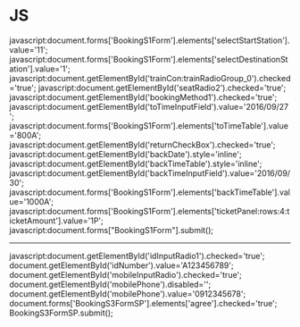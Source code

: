 # JS

javascript:document.forms['BookingS1Form'].elements['selectStartStation'].value='11';
javascript:document.forms['BookingS1Form'].elements['selectDestinationStation'].value='1';
javascript:document.getElementById('trainCon:trainRadioGroup_0').checked='true'; 
javascript:document.getElementById('seatRadio2').checked='true';
javascript:document.getElementById('bookingMethod1').checked='true';
javascript:document.getElementById('toTimeInputField').value='2016/09/27';
javascript:document.forms['BookingS1Form'].elements['toTimeTable'].value='800A'; 
javascript:document.getElementById('returnCheckBox').checked='true';
javascript:document.getElementById('backDate').style='inline'; 
javascript:document.getElementById('backTimeTable').style='inline'; 
javascript:document.getElementById('backTimeInputField').value='2016/09/30'; 
javascript:document.forms['BookingS1Form'].elements['backTimeTable'].value='1000A'; 
javascript:document.forms['BookingS1Form'].elements['ticketPanel:rows:4:ticketAmount'].value='1P'; 
javascript:document.forms["BookingS1Form"].submit();

--------------------

javascript:document.getElementById('idInputRadio1').checked='true'; 
document.getElementById('idNumber').value='A123456789';
document.getElementById('mobileInputRadio').checked='true';
document.getElementById('mobilePhone').disabled=''; 
document.getElementById('mobilePhone').value='0912345678';
document.forms['BookingS3FormSP'].elements['agree'].checked='true'; 
BookingS3FormSP.submit();
